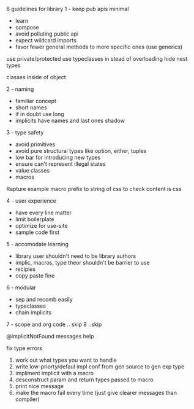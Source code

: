 8 guidelines for library
1 - keep pub apis minimal
 - learn
 - compose
 - avoid polluting public api
 - expect wildcard imports
 - favor fewer general methods to more specific ones (use generics)

use private/protected
use typeclasses in stead of overloading
hide nest types

classes inside of object

2 - naming
 - familiar concept
 - short names
 - if in doubt use long
 - implicits have names and last ones shadow

3 - type safety
 - avoid primitives
 - avoid pure structural types like option, either, tuples
 - low bar for introducing new types
 - ensure can't represent illegal states
 - value classes
 - macros

Rapture example
 macro prefix to string of css to check content is css

4 - user experience
 - have every line matter
 - limit boilerplate
 - optimize for use-site 
 - sample code first

5 - accomodate learning
 - library user shouldn't need to be library authors
 - implic, macros, type theor shouldn't be barrier to use
 - recipies
 - copy paste fine
 
6 - modular
 - sep and recomb easily
 - typeclasses
 - chain implicits

7 - scope and org code
  .. skip
8 ..skip

@implicitNotFound messages help

fix type errors
1. work out what types you want to handle
2. write low-priorty/defaul impl conf from gen source to gen exp type
3. impliment implicit with a macro
4. desconstruct param and return types passed to macro
5. print nice message
6. make the macro fail every time (just give clearer messages than compiler)

